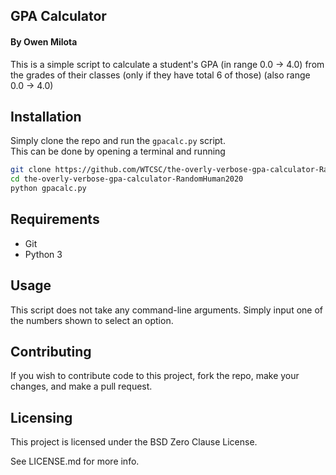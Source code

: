 ## GPA Calculator
#### By Owen Milota
This is a simple script to calculate a student's GPA (in range 0.0 -> 4.0) from the grades of their classes (only if they have total 6 of those) (also range 0.0 -> 4.0)

## Installation
Simply clone the repo and run the `gpacalc.py` script.  
This can be done by opening a terminal and running
```sh
git clone https://github.com/WTCSC/the-overly-verbose-gpa-calculator-RandomHuman2020
cd the-overly-verbose-gpa-calculator-RandomHuman2020
python gpacalc.py
```  
## Requirements
- Git
- Python 3

## Usage
This script does not take any command-line arguments. Simply input one of the numbers shown to select an option.

## Contributing
If you wish to contribute code to this project, fork the repo, make your changes, and make a pull request.

## Licensing
This project is licensed under the BSD Zero Clause License.

See LICENSE.md for more info.
